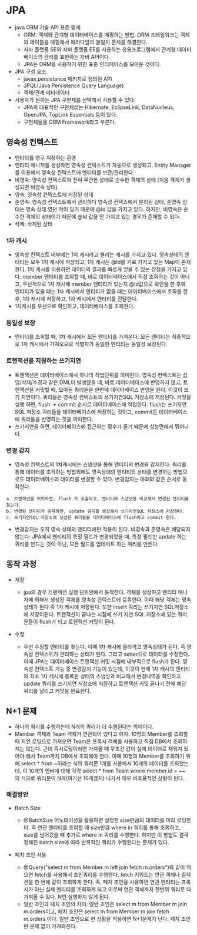# JPA

- java ORM 기술 API 표준 명세
  - ORM: 객체와 관계형 데이터베이스를 매핑하는 방법, ORM 프레임워크는 객체와 테이블을 매핑해서 패러다임의 불일치 문제를 해결한다.
  - 자바 플랫폼 SE와 자바 플랫폼 EE를 사용하는 응용프로그램에서 관계형 데이터베이스의 관리를 표현하는 자바 API이다.
  - JPA는 ORM을 사용하기 위한 표준 인터페이스를 모아둔 것이다.
- JPA 구성 요소
  - javax.persistance 패키지로 정의된 API
  - JPQL(Java Persistence Query Language)
  - 객체/관계 메타데이터
- 사용자가 원하는 JPA 구현체를 선택해서 사용할 수 있다.
  - JPA의 대표적인 구현체로는 Hibernate, EclipseLink, DataNucleus, OpenJPA, TopLink Essentials 등이 있다.
  - 구현체들을 ORM Framework라고 부른다.

## 영속성 컨텍스트
- 엔티티를 영구 저장하는 환경
- 엔티티 매니저를 생성하면 영속성 컨텍스트가 자동으로 생성되고, Entity Manager를 이용해서 영속성 컨텍스트에 엔티티를 보관/관리한다.
- 비영속: 영속성 컨텍스트와 전혀 무관한 상태로 순수한 객체의 상태 (처음 객체가 생성되면 비영속 상태)
- 영속: 영속성 컨텍스트에 저장된 상태
- 준영속: 영속성 컨텍스트에서 관리하다 영속성 컨텍스에서 분리된 상태, 준영속 상태는 영속 상태 였던 적이 있기 때문에 @Id 값을 가지고 있다. 하지만, 비영속은 순수한 객체의 상태이기 때문에 @Id 값을 안 가지고 있는 경우가 존재할 수 있다.
- 삭제: 삭제된 상태

### 1차 캐시
- 영속성 컨택스트 내부에는 1차 캐시라고 불리는 캐시를 가지고 있다. 영속상태의 엔티티는 모두 1차 캐시에 저장되고, 1차 캐시는 @Id를 키로 가지고 있는 Map이 존재한다. 1차 캐시를 이용하면 데이터의 결과를 빠르게 얻을 수 있는 장점을 가지고 있다. member 엔티티를 조회할 때, 바로 데이터베이스에서 직접 조회하는 것이 아니고, 우선적으로 1차 캐시에 member 엔티티가 있는지 @Id값으로 확인을 한 후에 엔티티가 있을 떄는 1차 캐시에서 엔티티가 없을 때는 데이터베이스에서 조회를 한 후, 1차 캐시에 저장하고, 1차 캐시에서 엔티티를 전달한다. 
- 1차캐시를 우선으로 확인하고, 데이터베이스를 조회한다.

### 동일성 보장
- 엔티티를 조회할 때, 1차 캐시에서 모든 엔티티를 가져온다. 모든 엔티티는 최종적으로 1차 캐시에서 가져오므로 식별자가 동일한 엔티티는 동일성 보장된다.

### 트랜잭션을 지원하는 쓰기지연
- 트랜잭션은 데이터베이스에서 하나의 작업단위를 의미한다. 영속성 컨텍스트는 삽입/삭제/수정과 같은 DML이 발생했을 때, 바로 데이터베이스에 반영하지 않고, 트랜잭션을 커밋할 때, 모아둔 쿼리들을 한번에 데이터베이스 반영을 한다. 이것이 쓰기 지연이다. 쿼리들은 영속성 컨텍스트의 쓰기지연SQL 저장소에 저장된다. 커밋을 실행 하면, flush -> commit 순서로 데이터베이스에 작업한다. flush는 쓰기지연SQL 저장소 쿼리들을 데이터베이스에 저장하는 것이고, commit은 데이터베이스에 쿼리들을 반영하는 것을 의미한다. 
- 쓰기지연을 하면, 데이터베이스에 접근하는 횟수가 줄기 때문에 성능면에서 뛰어나다.

### 변경 감지
- 영속성 컨텍스트의 1차캐시에는 스냅샷을 통해 엔티티의 변경을 감지한다. 쿼리를 통해 데이터를 조작하는 방법외에도 영속상태의 엔티티의 상태를 변경하는 방법으로도 데이터베이스의 데이터를 변경할 수 있다. 변경감지는 아래와 같은 순서로 동작한다.
````
a. 트랜잭션을 커밋하면, flush 가 호출되고, 엔티티와 스냅샷을 비교해서 변경된 엔티티를 찾는다.
b. 변경된 엔티티가 존재하면, update 쿼리를 생성해서 쓰기지연SQL 저장소에 저장한다.
c. 쓰기지연SQL 저장소에 생성된 쿼리들을 데이터베이스에 flush하고 commit 한다.
````
- 변경감지는 오직 영속 상태의 엔티티에만 적용이 된다. 비영속과 준영속은 해당되지 않는다. JPA에서 엔티티의 특정 필드가 변경되었을 때, 특정 필드만 update 하는 쿼리를 만드는 것이 아닌, 모든 필드를 업데이트 하는 쿼리를 만든다.

## 동작 과정
- 저장
  - jpa의 경우 트랜잭션 실행 단위안에서 동작한다. 객체를 생성하고 엔티티 매니저에 의해서 생성된 객체를 영속성 컨텍스트에 등록한다. 이때 해당 객체는 영속상태가 된다 즉 1차 캐시에 저장된다. 또한 insert 쿼리는 쓰기지연 SQL저장소에 저장이된다. 트랜잭션이 끝나는 시점에 쓰기 지연 SQL 저장소에 있는 쿼리문들이 flush가 되고 트랜잭션 커밋이 된다.

- 수정
  - 우선 수정할 엔티티를 찾는다. 이때 1차 캐시에 올라가고 영속상태가 된다. 즉 영속성 컨텍스트가 관리하는 상태가 된다. 그리고 setter으로 데이터를 수정한다. 이때 JPA는 데이터베이스 트랜잭션 커밋 시점에 내부적으로 flush가 된다. 영속성 컨텍스트 기능 중 변경감지 기능이 있는데, 이것이 현재 1차 캐시의 엔티티와 최소 1차 캐시에 등록된 상태의 스냅샷과 비교해서 변경내역을 확인하고 update 쿼리를 쓰기지연 저장소에 저장하고 트랜잭션 커밋 끝나기 전에 해당 쿼리를 날리고 커밋을 완료한다.

## N+1 문제
- 하나의 쿼리를 수행하는데 N개의 쿼리가 더 수행된다는 의미이다.
- Member 객체와 Team 객체가 연관되어 있다고 하자. 10명의 Member를 조회할 때 지연 로딩으로 가져오면 Team은 프록시 객체를 사용하고 직접 DB에서 조회하지는 않는다. 근데 즉시로딩이라면 가져올 때 무조건 값이 실제 데이터로 채워져 있어야 해서 Team까지 DB에서 조회해야 한다. 이때 10명의 Member를 조회하기 위해 select * from ~이라는 식의 쿼리문 1개를 사용해서 10개의 데이터를 조회했는데, 이 10개의 멤버에 대해 각각 select * from Team where member.id = ~~ 의 식으로 쿼리문이 N개(여기선 10개겠지) 나가서 매우 비효율적인 상황이 된다. 

### 해결방안
- Batch Size
  - @BatchSize 어노테이션을 활용하면 설정한 size만큼의 데이터를 미리 로딩한다. 즉 연관 엔티티를 조회할 때 size만큼 where in 쿼리를 통해 조회하고, size를 넘어갔을 때 추가로 where in 쿼리를 수행한다. 하지만 이 방법도 결국 정해진 batch size에 따라 반복적인 쿼리가 수행된다는 문제가 있다.
 
- 페치 조인 사용
  - @Query("select m from Member m left join fetch m.orders")와 같이 적으면 fetch를 사용해서 조인쿼리를 수행한다. fetch 키워드는 연관 객체나 컬렉션을 한 번에 같이 조회하게 한다. 즉, 페치 조인을 사용하면 연관 엔티티는 프록시가 아닌 실제 엔티티를 조회하게 되고 이로써 연관 객체까지 한번의 쿼리로 다 가져올 수 있다. N번 실행하지 않게 된다.
  - 일반 조인과 페치 조인의 차이: 일반 조인은 select m from Member m join m.orders이고, 페치 조인은 select m from Member m join fetch m.orders 이다. 일반 조인으로 현 상황을 적용하면 N+1문제가 난다. 페치 조인만 문제 없이 가져와진다.